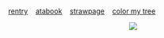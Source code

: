 ‎  ‎ ‎ ‎    ‎ ‎ ‎  
‎ ‎ ‎ ‎ ‎  ‎ ‎ ‎    ‎ ‎ ‎   ‎ ‎ ‎‎ ‎ ‎ ‎ ‎ ‎ ‎  ‎‎ ‎ ‎ ‎ ‎ ‎ ‎ ‎ ‎ ‎ ‎ ‎ ‎ ‎ ‎‎ ‎ ‎ ‎ ‎ ‎ ‎ ‎ ‎ ‎ ‎ ‎ [rentry](https://rentry.co/bulletwound)  ‎ ‎ ‎  [atabook](https://tokki.atabook.org)  ‎ ‎ ‎  [strawpage](https://fated.straw.page)  ‎ ‎ ‎  [color my tree](https://colormytree.me/2024/01JDZWBFWWS6A32CG85JN61WVD)

<p align="center">
  <img src="https://files.catbox.moe/xlr64s.png">
</p>

